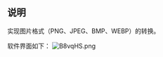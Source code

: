 ## 说明

实现图片格式（PNG、JPEG、BMP、WEBP）的转换。

软件界面如下：
![B8vqHS.png](https://s1.ax1x.com/2020/10/29/B8vqHS.png)